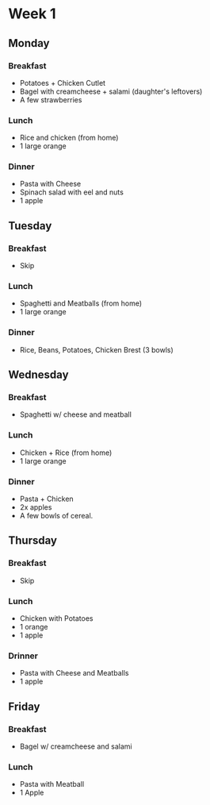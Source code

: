 # Week 1

## Monday

### Breakfast

- Potatoes + Chicken Cutlet
- Bagel with creamcheese + salami (daughter's leftovers)
- A few strawberries

### Lunch

- Rice and chicken (from home)
- 1 large orange

### Dinner

- Pasta with Cheese
- Spinach salad with eel and nuts
- 1 apple

## Tuesday

### Breakfast

- Skip

### Lunch

- Spaghetti and Meatballs (from home)
- 1 large orange

### Dinner

- Rice, Beans, Potatoes, Chicken Brest (3 bowls)

## Wednesday

### Breakfast

- Spaghetti w/ cheese and meatball

### Lunch

- Chicken + Rice (from home)
- 1 large orange

### Dinner

- Pasta + Chicken
- 2x apples
- A few bowls of cereal.

## Thursday

### Breakfast

- Skip

### Lunch

- Chicken with Potatoes
- 1 orange
- 1 apple

### Drinner

- Pasta with Cheese and Meatballs
- 1 apple

## Friday

### Breakfast

- Bagel w/ creamcheese and salami

### Lunch

- Pasta with Meatball
- 1 Apple

